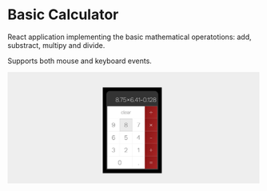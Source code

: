 
Basic Calculator
============================================
React application implementing the basic mathematical operatotions: add, substract, multipy and divide.

Supports both mouse and keyboard events.


<kbd>
  <img src="/Screen-Shot.png?raw=true">
</kbd>

